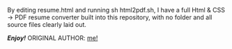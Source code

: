 <p>By editing resume.html and running sh html2pdf.sh, I have a full Html & CSS -> PDF resume converter built into this repository, with no folder and all source files clearly laid out.  
</p>
<b><i>Enjoy!</b></i>
ORIGINAL AUTHOR: <a href="https://austinhutchen.github.io/austinscode/">me!</a>
